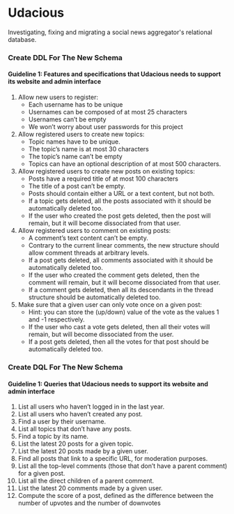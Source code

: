 # Udacious
Investigating, fixing and migrating a social news aggregator's relational database.

### Create DDL For The New Schema

#### Guideline 1: Features and specifications that Udacious needs to support its website and admin interface

1.  Allow new users to register:
    -   Each username has to be unique
    -   Usernames can be composed of at most 25 characters
    -   Usernames can’t be empty
    -   We won’t worry about user passwords for this project
2.  Allow registered users to create new topics:
    -   Topic names have to be unique.
    -   The topic’s name is at most 30 characters
    -   The topic’s name can’t be empty   
    -   Topics can have an optional description of at most 500 characters.
3.  Allow registered users to create new posts on existing topics:
    -   Posts have a required title of at most 100 characters
    -   The title of a post can’t be empty.
    -   Posts should contain either a URL or a text content, but not both.
    -   If a topic gets deleted, all the posts associated with it should be automatically deleted too.
    -   If the user who created the post gets deleted, then the post will remain, but it will become dissociated from that user.
4.  Allow registered users to comment on existing posts:
    -   A comment’s text content can’t be empty.
    -   Contrary to the current linear comments, the new structure should allow comment threads at arbitrary levels.
    -   If a post gets deleted, all comments associated with it should be automatically deleted too.
    -   If the user who created the comment gets deleted, then the comment will remain, but it will become dissociated from that user.
    -   If a comment gets deleted, then all its descendants in the thread structure should be automatically deleted too.
5.  Make sure that a given user can only vote once on a given post:
    -   Hint: you can store the (up/down) value of the vote as the values 1 and -1 respectively.
    -   If the user who cast a vote gets deleted, then all their votes will remain, but will become dissociated from the user.
    -   If a post gets deleted, then all the votes for that post should be automatically deleted too.


### Create DQL For The New Schema

#### Guideline 1: Queries that Udacious needs to support its website and admin interface

1.  List all users who haven’t logged in in the last year.
2.  List all users who haven’t created any post.
3.  Find a user by their username.
4.  List all topics that don’t have any posts.
5.  Find a topic by its name.
6.  List the latest 20 posts for a given topic.
7.  List the latest 20 posts made by a given user.
8.  Find all posts that link to a specific URL, for moderation purposes. 
9.  List all the top-level comments (those that don’t have a parent comment) for a given post.
10.  List all the direct children of a parent comment.
11.  List the latest 20 comments made by a given user.
12.  Compute the score of a post, defined as the difference between the number of upvotes and the number of downvotes
